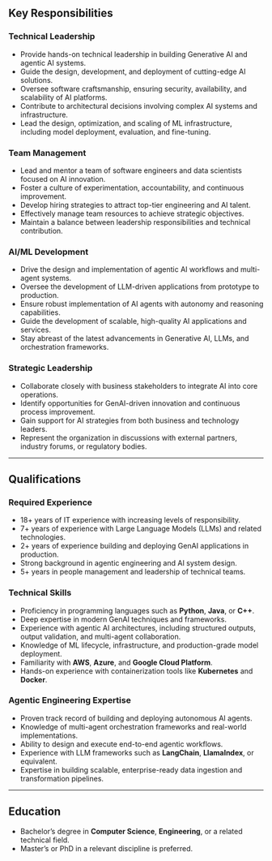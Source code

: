 ## Key Responsibilities

### Technical Leadership
- Provide hands-on technical leadership in building Generative AI and agentic AI systems.
- Guide the design, development, and deployment of cutting-edge AI solutions.
- Oversee software craftsmanship, ensuring security, availability, and scalability of AI platforms.
- Contribute to architectural decisions involving complex AI systems and infrastructure.
- Lead the design, optimization, and scaling of ML infrastructure, including model deployment, evaluation, and fine-tuning.

### Team Management
- Lead and mentor a team of software engineers and data scientists focused on AI innovation.
- Foster a culture of experimentation, accountability, and continuous improvement.
- Develop hiring strategies to attract top-tier engineering and AI talent.
- Effectively manage team resources to achieve strategic objectives.
- Maintain a balance between leadership responsibilities and technical contribution.

### AI/ML Development
- Drive the design and implementation of agentic AI workflows and multi-agent systems.
- Oversee the development of LLM-driven applications from prototype to production.
- Ensure robust implementation of AI agents with autonomy and reasoning capabilities.
- Guide the development of scalable, high-quality AI applications and services.
- Stay abreast of the latest advancements in Generative AI, LLMs, and orchestration frameworks.

### Strategic Leadership
- Collaborate closely with business stakeholders to integrate AI into core operations.
- Identify opportunities for GenAI-driven innovation and continuous process improvement.
- Gain support for AI strategies from both business and technology leaders.
- Represent the organization in discussions with external partners, industry forums, or regulatory bodies.

---

## Qualifications

### Required Experience
- 18+ years of IT experience with increasing levels of responsibility.
- 7+ years of experience with Large Language Models (LLMs) and related technologies.
- 2+ years of experience building and deploying GenAI applications in production.
- Strong background in agentic engineering and AI system design.
- 5+ years in people management and leadership of technical teams.

### Technical Skills
- Proficiency in programming languages such as **Python**, **Java**, or **C++**.
- Deep expertise in modern GenAI techniques and frameworks.
- Experience with agentic AI architectures, including structured outputs, output validation, and multi-agent collaboration.
- Knowledge of ML lifecycle, infrastructure, and production-grade model deployment.
- Familiarity with **AWS**, **Azure**, and **Google Cloud Platform**.
- Hands-on experience with containerization tools like **Kubernetes** and **Docker**.

### Agentic Engineering Expertise
- Proven track record of building and deploying autonomous AI agents.
- Knowledge of multi-agent orchestration frameworks and real-world implementations.
- Ability to design and execute end-to-end agentic workflows.
- Experience with LLM frameworks such as **LangChain**, **LlamaIndex**, or equivalent.
- Expertise in building scalable, enterprise-ready data ingestion and transformation pipelines.

---

## Education
- Bachelor’s degree in **Computer Science**, **Engineering**, or a related technical field.
- Master’s or PhD in a relevant discipline is preferred.
